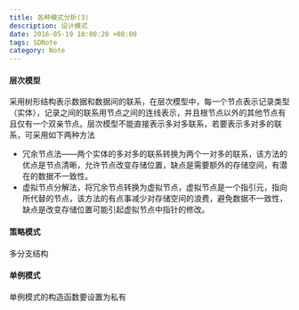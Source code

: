 ```yaml
---
title: 各种模式分析(3)
description: 设计模式
date: 2016-05-19 10:00:20 +08:00
tags: SDNote
category: Note
---
```

#### 层次模型
采用树形结构表示数据和数据间的联系，在层次模型中，每一个节点表示记录类型（实体），记录之间的联系用节点之间的连线表示，并且根节点以外的其他节点有且仅有一个双亲节点。层次模型不能直接表示多对多联系，若要表示多对多的联系，可采用如下两种方法
* 冗余节点法——两个实体的多对多的联系转换为两个一对多的联系，该方法的优点是节点清晰，允许节点改变存储位置，缺点是需要额外的存储空间，有潜在的数据不一致性。
* 虚拟节点分解法，将冗余节点转换为虚拟节点，虚拟节点是一个指引元，指向所代替的节点，该方法的有点事减少对存储空间的浪费，避免数据不一致性，缺点是改变存储位置可能引起虚拟节点中指针的修改。

#### 策略模式
多分支结构


#### 单例模式
单例模式的构造函数要设置为私有
